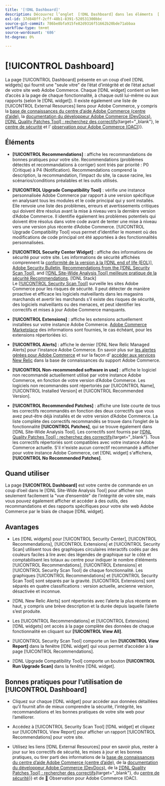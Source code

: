 ```yaml
---
title: '[!DNL Dashboard]'
description: Découvrez l’onglet  [!DNL Dashboard] dans les éléments  [!DNL Site-Wide Analysis Tool], le moment d’utilisation, les avantages et les bonnes pratiques.
exl-id: 37d848ff-2cff-48b1-8391-520531300bbc
source-git-commit: 786be8bfa915fe82d9316f51662b20bde71abbaa
workflow-type: tm+mt
source-wordcount: '686'
ht-degree: 0%

---
```


# [!UICONTROL Dashboard]

La page [!UICONTROL Dashboard] présente en un coup d’oeil [!DNL widgets] qui fournit une &quot;seule vitre&quot; de l’état d’intégrité et de l’état actuel de votre site web Adobe Commerce. Chaque [!DNL widget] contient un lien d’accès à la page de chaque fonctionnalité, à chaque outil lui-même ou aux rapports (selon le [!DNL widget]).
Il existe également une liste de [!UICONTROL External Resources] liens pour Adobe Commerce, y compris la [base de connaissances du centre d’aide Adobe Commerce (centre d’aide)](https://experienceleague.adobe.com/docs/commerce-knowledge-base/kb/overview.html?lang=fr), la [documentation du développeur Adobe Commerce (DevDocs)](https://developer.adobe.com/commerce/docs/), [[!DNL Quality Patches Tool] : recherchez des correctifs](https://experienceleague.adobe.com/tools/commerce-quality-patches/index.html?lang=fr){target="_blank"}, le [centre de sécurité](https://helpx.adobe.com/fr/security.html) et l’ [observation pour Adobe Commerce (OAC)](https://experienceleague.adobe.com/docs/commerce-operations/tools/observation-for-adobe-commerce/intro.html?lang=fr)&rbrace;&rbrace;.

## Éléments

* **[!UICONTROL Recommendations]** : affiche les recommandations de bonnes pratiques pour votre site. Recommendations (problèmes détectés et recommandations à corriger) sont triés par priorité : P0 (Critique) à P4 (Notification).
Recommendations comprend la description, la recommandation, l’impact du site, la cause racine, les scénarios/conditions préalables et les outils utilisés.

* **[!UICONTROL Upgrade Compatibility Tool]** : vérifie une instance personnalisée Adobe Commerce par rapport à une version spécifique en analysant tous les modules et le code principal qui y sont installés. Elle renvoie une liste des problèmes, erreurs et avertissements critiques qui doivent être résolus avant la mise à niveau vers la dernière version d’Adobe Commerce. Il identifie également les problèmes potentiels qui doivent être résolus dans votre code avant de tenter une mise à niveau vers une version plus récente d’Adobe Commerce.
[!UICONTROL Upgrade Compatibility Tool] vous permet d’identifier le moment où des modifications de code principal ont été apportées à des fonctionnalités personnalisées.

* **[!UICONTROL Security Center Widget]** : affiche des informations de sécurité pour votre site.
Les informations de sécurité affichées comprennent la [conformité de la version à la  [!DNL end of life (EOL)]](https://experienceleague.adobe.com/docs/commerce-operations/installation-guide/system-requirements.html?lang=fr), [Adobe Security Bulletin](https://helpx.adobe.com/fr/security/security-bulletin.html), [Recommendations from the [!DNL Security Scan Tool]](https://experienceleague.adobe.com/docs/commerce-admin/systems/security/security-scan.html?lang=fr), and [[!DNL Site-Wide Analysis Tool] meilleure pratique de la sécurité Recommendations](https://experienceleague.adobe.com/docs/commerce-operations/tools/site-wide-analysis-tool/recommendations.html?lang=fr). [!DNL Stack] <br>
Le [[!UICONTROL Security Scan Tool]](https://experienceleague.adobe.com/docs/commerce-admin/systems/security/security-scan.html?lang=fr) surveille les sites Adobe Commerce pour les risques de sécurité. Il peut détecter de manière proactive et efficace les logiciels malveillants dans les magasins marchands et avertir les marchands s’il existe des risques de sécurité, des logiciels malveillants ou des menaces, et peut identifier les correctifs et mises à jour Adobe Commerce manquants.

* **[!UICONTROL Extensions]** : affiche les extensions actuellement installées sur votre instance Adobe Commerce. [Adobe Commerce Marketplace](https://marketplace.magento.com/extensions.html) des informations sont fournies, le cas échéant, pour les extensions répertoriées ici.

* **[!UICONTROL Alerts]** : affiche le dernier [!DNL New Relic Managed Alerts] pour l’instance Adobe Commerce. En savoir plus sur [les alertes gérées pour Adobe Commerce](https://experienceleague.adobe.com/docs/commerce-knowledge-base/kb/support-tools/managed-alerts/managed-alerts-for-magento-commerce.html?lang=fr) et sur la façon d’ [accéder aux services New Relic](https://experienceleague.adobe.com/docs/commerce-knowledge-base/kb/faq/access-new-relic-services.html?lang=fr) dans la base de connaissances du support Adobe Commerce.

* **[!UICONTROL Non-recommended software in use]** : affiche le logiciel non recommandé actuellement utilisé par votre instance Adobe Commerce, en fonction de votre version d’Adobe Commerce. Les logiciels non recommandés sont répertoriés par [!UICONTROL Name], [!UICONTROL Installed Version] et [!UICONTROL Recommended Version].

* **[!UICONTROL Recommended Patches]** : affiche une liste courte de tous les correctifs recommandés en fonction des deux correctifs que vous avez peut-être déjà installés et de votre version d’Adobe Commerce. La liste complète des correctifs recommandés se trouve dans l’onglet de la fonctionnalité **[!UICONTROL Patches]**, qui se trouve également dans [!DNL Site-Wide Analysis Tool]. Les correctifs sont fournis par [[!DNL Quality Patches Tool] : recherchez des correctifs](https://experienceleague.adobe.com/tools/commerce-quality-patches/index.html?lang=fr){target="_blank"}. Tous les correctifs répertoriés sont compatibles avec votre instance Adobe Commerce actuelle.
S&#39;il n&#39;existe aucun correctif recommandé à afficher pour votre instance Adobe Commerce, cet [!DNL widget] s&#39;affichera, **[!UICONTROL No Recommended Patches]**.

## Quand utiliser

La page **[!UICONTROL Dashboard]** est votre centre de commande en un coup d’oeil dans le [!DNL Site-Wide Analysis Tool] pour afficher non seulement facilement la &quot;vue d’ensemble&quot; de l’intégrité de votre site, mais vous pouvez également afficher et accéder à des outils, des recommandations et des rapports spécifiques pour votre site web Adobe Commerce par le biais de chaque [!DNL widget].

## Avantages

* Les [!DNL widgets] pour [!UICONTROL Security Center], [!UICONTROL Recommendations], [!UICONTROL Extensions] et [!UICONTROL Security Scan] utilisent tous des graphiques circulaires interactifs codés par des couleurs faciles à lire avec des légendes de graphique sur le côté et comptabilisent les totaux au centre pour indiquer le nombre d’éléments [!UICONTROL Recommendations], [!UICONTROL Extensions] et [!UICONTROL Security Scan Tool] de chaque fonctionnalité. Les graphiques [!UICONTROL Recommendations] et [!UICONTROL Security Scan Tool] sont séparés par la gravité. [!UICONTROL Extensions] sont séparés en quatre classifications : version actuelle, ancienne version, désactivée et inconnue.

* [!DNL New Relic Alerts] sont répertoriés avec l’alerte la plus récente en haut, y compris une brève description et la durée depuis laquelle l’alerte s’est produite.

* Les [!UICONTROL Recommendations] et [!UICONTROL Extensions] [!DNL widgets] ont accès à la page complète des données de chaque fonctionnalité en cliquant sur **[!UICONTROL View All]**.

* [!UICONTROL Security Scan Tool] comporte un lien **[!UICONTROL View Report]** dans la fenêtre [!DNL widget] qui vous permet d’accéder à la page [!UICONTROL Recommendations].

* [!DNL Upgrade Compatibility Tool] comporte un bouton **[!UICONTROL Run Upgrade Scan]** dans la fenêtre [!DNL widget].

## Bonnes pratiques pour l’utilisation de [!UICONTROL Dashboard]

* Cliquez sur chaque [!DNL widget] pour accéder aux données détaillées qu’il fournit afin de mieux comprendre la sécurité, l’intégrité, les recommandations et les bonnes pratiques de votre site web pour l’améliorer.

* Accédez à [!UICONTROL Security Scan Tool] [!DNL widget] et cliquez sur [!UICONTROL View Report] pour afficher un rapport [!UICONTROL Recommendations] pour votre site.

* Utilisez les liens [!DNL External Resources] pour en savoir plus, rester à jour sur les correctifs de sécurité, les mises à jour et les bonnes pratiques, ou tirer parti des informations de la [base de connaissances du centre d’aide Adobe Commerce (centre d’aide)](https://experienceleague.adobe.com/docs/commerce-knowledge-base/kb/overview.html?lang=fr), de la [documentation du développeur Adobe Commerce (DevDocs)](https://developer.adobe.com/commerce/docs/), de la [[!DNL Quality Patches Tool] : rechercher des correctifs](https://experienceleague.adobe.com/tools/commerce-quality-patches/index.html?lang=fr){target="_blank"}, du [centre de sécurité](https://helpx.adobe.com/fr/security.html)&rbrace;&rbrace; et de [&#128279;](https://experienceleague.adobe.com/docs/commerce-operations/tools/observation-for-adobe-commerce/intro.html?lang=fr) Observation pour Adobe Commerce (OAC).
